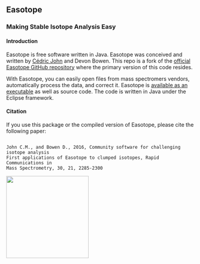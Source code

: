 ## Easotope
### Making Stable Isotope Analysis Easy

#### Introduction
Easotope is free software written in Java. Easotope was conceived and written by [Cédric John](https://github.com/cedricmjohn) and Devon Bowen. This repo is a fork of the [official Easotope GitHub repository](https://github.com/Easotope/easotope) where the primary version of this code resides.

With Easotope, you can easily open files from mass spectromers vendors, automatically process the data, and correct it. 
Easotope is [available as an executable](https://www.easotope.org/) as well as source code. The code is written in Java under the Eclipse framework. 



#### Citation
If you use this package or the compiled version of Easotope, please cite the following paper:
```

John C.M., and Bowen D., 2016, Community software for challenging isotope analysis
First applications of Easotope to clumped isotopes, Rapid Communications in
Mass Spectrometry, 30, 21, 2285-2300
```

<a href="https://www.john-lab.org">
<img src="https://www.john-lab.org/wp-content/uploads/2023/01/footer_small_logo.png" style="width:220px">
</a>
